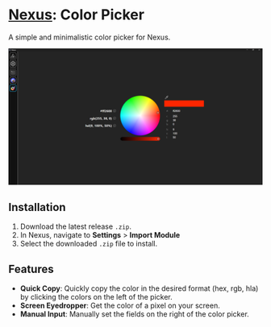 # [Nexus](https://github.com/aarontburn/nexus-core): Color Picker

A simple and minimalistic color picker for Nexus.

<p align="center">
  <img src="./repo-assets/image.png" alt="Color Picker Sample" width="1000"/>
</p>


## Installation
1. Download the latest release `.zip`. 
2. In Nexus, navigate to **Settings** > **Import Module**
3. Select the downloaded `.zip` file to install.

## Features
- **Quick Copy**: Quickly copy the color in the desired format (hex, rgb, hla) by clicking the colors on the left of the picker.
- **Screen Eyedropper**: Get the color of a pixel on your screen.
- **Manual Input**: Manually set the fields on the right of the color picker.